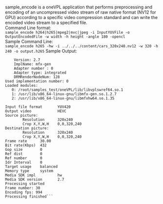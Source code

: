 sample_encode is a oneVPL application that performs preprocessing and encoding of an uncompressed video stream of raw native format (NV12 for GPU) according to a specific video compression standard and can write the encoded video stream to a specified file.  
Command Line format:    
```sample_encode h264|h265|mpeg2|mvc|jpeg -i InputYUVFile -o OutputEncodedFile -w width -h height -angle 180 -opencl```  
Sample Command Line:  
```sample_encode h265 -hw -i ../../../content/cars_320x240.nv12 -w 320 -h 240 -o output.h265``` 
Sample Output:  
```Loaded Library configuration:  
    Version: 2.7  
    ImplName: mfx-gen  
    Adapter number : 0  
    Adapter type: integrated  
    DRMRenderNodeNum: 128  
Used implementation number: 0  
Loaded modules:  
   0: /root/samples_test/oneVPL/lib/libvplswref64.so.1  
   1: /usr/lib/x86_64-linux-gnu/libmfx-gen.so.1.2.7  
   2: /usr/lib/x86_64-linux-gnu/libmfxhw64.so.1.35  

Input file format       YUV420  
Output video            HEVC  
Source picture:  
        Resolution      320x240  
        Crop X,Y,W,H    0,0,320,240  
Destination picture:  
        Resolution      320x240  
        Crop X,Y,W,H    0,0,320,240  
Frame rate      30.00  
Bit rate(Kbps)  432  
Gop size        0  
Ref dist        0  
Ref number      0  
Idr Interval    0  
Target usage    balanced  
Memory type     system  
Media SDK impl          hw  
Media SDK version       2.7  
Processing started  
Frame number: 30  
Encoding fps: 994  
Processing finished```  

